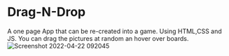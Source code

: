 # Drag-N-Drop
A one page App that can be re-created into a game. 
Using HTML,CSS and JS. You can drag the pictures at random an hover over boards.![Screenshot 2022-04-22 092045](https://user-images.githubusercontent.com/94161006/164626516-8da46204-3321-47c3-b0d4-aad5d34da63b.jpg)
